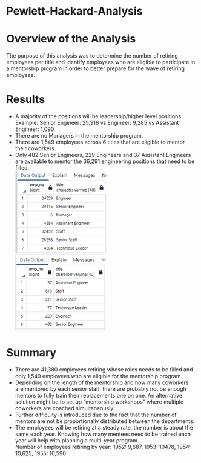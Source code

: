 # Pewlett-Hackard-Analysis

# Overview of the Analysis 
The purpose of this analysis was to determine the number of retiring employees per title and identify employees who are eligible to participate in a mentorship program in order to better prepare for the wave of retiring employees.

# Results
-	A majority of the positions will be leadership/higher level positions. <br>
Example: Senior Engineer: 25,916 vs Engineer: 9,285 vs Assistant Engineer: 1,090
-	There are no Managers in the mentorship program.
-	There are 1,549 employees across 6 titles that are eligible to mentor their coworkers.
-	Only 482 Senior Engineers, 229 Engineers and 37 Assistant Engineers are available to mentor the 36,291 engineering positions that need to be filled. <br>
![Retiring per title](https://github.com/K10Huff/Pewlett-Hackard-Analysis/blob/a8e8bda4166057f6f514c4e9622e69455969588a/images/Retiring_per_title.png) 
![Eligible Mentors](https://github.com/K10Huff/Pewlett-Hackard-Analysis/blob/a8e8bda4166057f6f514c4e9622e69455969588a/images/Mentors_per_title.png)

# Summary
-	There are 41,380 employees retiring whose roles needs to be filled and only 1,549 employees who are eligible for the mentorship program. 
-	Depending on the length of the mentorship and how many coworkers are mentored by each senior staff, there are probably not be enough mentors to fully train their replacements one on one. An alternative solution might be to set up “mentorship workshops” where multiple coworkers are coached simultaneously.
-	Further difficulty is introduced due to the fact that the number of mentors are not be proportionally distributed between the departments.
-	The employees will be retiring at a steady rate, the number is about the same each year. Knowing how many mentees need to be trained each year will help with planning a multi-year program. <br>
Number of employees retiring by year: 1952: 9,687, 1953: 10478, 1954: 10,625, 1955: 10,590

